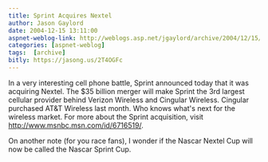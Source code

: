 ```yaml
---
title: Sprint Acquires Nextel
author: Jason Gaylord
date: 2004-12-15 13:11:00
aspnet-weblog-link: http://weblogs.asp.net/jgaylord/archive/2004/12/15/315957.aspx
categories: [aspnet-weblog]
tags:  [archive]
bitly: https://jasong.us/2T4OGFc
---
```


In a very interesting cell phone battle, Sprint announced today that it was acquiring Nextel. The $35 billion merger will make Sprint the 3rd largest cellular provider behind Verizon Wireless and Cingular Wireless. Cingular purchased AT&T Wireless last month. Who knows what's next for the wireless market. For more about the Sprint acquisition, visit http://www.msnbc.msn.com/id/6716519/.
 
On another note (for you race fans), I wonder if the Nascar Nextel Cup will now be called the Nascar Sprint Cup.